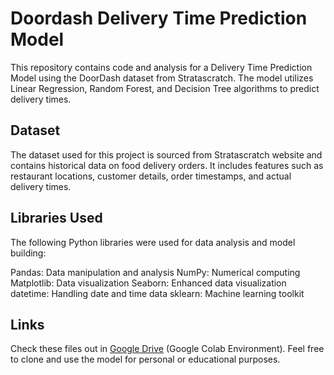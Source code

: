 # Doordash Delivery Time Prediction Model
This repository contains code and analysis for a Delivery Time Prediction Model using the DoorDash dataset from Stratascratch. The model utilizes Linear Regression, Random Forest, and Decision Tree algorithms to predict delivery times.

## Dataset
The dataset used for this project is sourced from Stratascratch website and contains historical data on food delivery orders. It includes features such as restaurant locations, customer details, order timestamps, and actual delivery times.

## Libraries Used
The following Python libraries were used for data analysis and model building:

Pandas: Data manipulation and analysis
NumPy: Numerical computing
Matplotlib: Data visualization
Seaborn: Enhanced data visualization
datetime: Handling date and time data
sklearn: Machine learning toolkit


## Links
Check these files out in [Google Drive](https://drive.google.com/drive/folders/1BA7iGWuVjST-odohgzc8H_z-tXGc7DCj?usp=sharing) (Google Colab Environment). Feel free to clone and use the model for personal or educational purposes.
